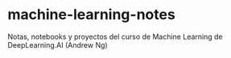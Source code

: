 # machine-learning-notes
Notas, notebooks y proyectos del curso de Machine Learning de DeepLearning.AI (Andrew Ng)

